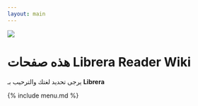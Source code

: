 ```yaml
---
layout: main
---
```

![](/css/logo-line.jpg/ar)

# هذه صفحات Librera Reader Wiki

يرجى تحديد لغتك والترحيب بـ __Librera__
  
{% include menu.md %}

